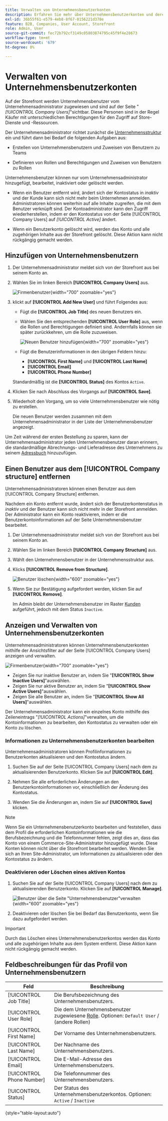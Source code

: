 ```yaml
---
title: Verwalten von Unternehmensbenutzerkonten
description: Erfahren Sie mehr über Unternehmensbenutzerkonten und deren Funktionsweise innerhalb des zugehörigen Unternehmenskontos.
exl-id: 36b55f61-e579-4eb8-8f67-0156221d378e
feature: B2B, Companies, User Account, Storefront
role: Admin, User
source-git-commit: fec72b792cf3149c05803874795c45f9f4e28673
workflow-type: tm+mt
source-wordcount: '679'
ht-degree: 0%

---
```


# Verwalten von Unternehmensbenutzerkonten

Auf der Storefront werden Unternehmensbenutzer vom Unternehmensadministrator zugewiesen und sind auf der Seite &quot;_[!UICONTROL Company Users]_&quot;sichtbar. Diese Personen sind in der Regel Käufer mit unterschiedlichen Berechtigungen für den Zugriff auf Store-Dienste und -Ressourcen.

Der Unternehmensadministrator richtet zunächst die [Unternehmensstruktur](account-company-structure.md) ein und führt dann bei Bedarf die folgenden Aufgaben aus:

- Erstellen von Unternehmensbenutzern und Zuweisen von Benutzern zu Teams

- Definieren von Rollen und Berechtigungen und Zuweisen von Benutzern zu Rollen

Unternehmensbenutzer können nur vom Unternehmensadministrator hinzugefügt, bearbeitet, inaktiviert oder gelöscht werden.

- Wenn ein Benutzer entfernt wird, ändert sich der Kontostatus in *inaktiv* und der Kunde kann sich nicht mehr beim Unternehmen anmelden. Administratoren können weiterhin auf alle Inhalte zugreifen, die mit dem Benutzer verknüpft sind. Der Kontoadministrator kann den Zugriff wiederherstellen, indem er den Kontostatus von der Seite [!UICONTROL Company Users] auf *[!UICONTROL Active]* ändert.

- Wenn ein Benutzerkonto gelöscht wird, werden das Konto und alle zugehörigen Inhalte aus der Storefront gelöscht. Diese Aktion kann nicht rückgängig gemacht werden.

## Hinzufügen von Unternehmensbenutzern

1. Der Unternehmensadministrator meldet sich von der Storefront aus bei seinem Konto an.

1. Wählen Sie im linken Bereich **[!UICONTROL Company Users]** aus.

   ![Firmenbenutzer](./assets/company-users-list-storefront.png){width="700" zoomable="yes"}

1. klickt auf **[!UICONTROL Add New User]** und führt Folgendes aus:

   - Fügt die **[!UICONTROL Job Title]** des neuen Benutzers ein.

   - Wählen Sie den entsprechenden **[!UICONTROL User Role]** aus, wenn die Rollen und Berechtigungen definiert sind. Andernfalls können sie später zurückkehren, um die Rolle zuzuweisen.

     ![Neuen Benutzer hinzufügen](./assets/company-structure-users-add.png){width="700" zoomable="yes"}

   - Fügt die Benutzerinformationen in den übrigen Feldern hinzu:
      - **[!UICONTROL First Name]** und **[!UICONTROL Last Name]**
      - **[!UICONTROL Email]**
      - **[!UICONTROL Phone Number]**

   Standardmäßig ist die **[!UICONTROL Status]** des Kontos `Active`.

1. Klicken Sie nach Abschluss des Vorgangs auf **[!UICONTROL Save]**.

1. Wiederholt den Vorgang, um so viele Unternehmensbenutzer wie nötig zu erstellen.

   Die neuen Benutzer werden zusammen mit dem Unternehmensadministrator in der Liste der Unternehmensbenutzer angezeigt.

Um Zeit während der ersten Bestellung zu sparen, kann der Unternehmensadministrator jeden Unternehmensbenutzer daran erinnern, die standardmäßige Abrechnungs- und Lieferadresse des Unternehmens zu seinem [Adressbuch](../customers/account-dashboard-address-book.md) hinzuzufügen.

## Einen Benutzer aus dem [!UICONTROL Company structure] entfernen

Unternehmensadministratoren können einen Benutzer aus dem [!UICONTROL Company Structure] entfernen.

Nachdem ein Konto entfernt wurde, ändert sich der Benutzerkontenstatus in *inaktiv* und der Benutzer kann sich nicht mehr in der Storefront anmelden.
Der Administrator kann ein Konto reaktivieren, indem er die Benutzerkontoinformationen auf der Seite Unternehmensbenutzer bearbeitet.

1. Der Unternehmensadministrator meldet sich von der Storefront aus bei seinem Konto an.

1. Wählen Sie im linken Bereich **[!UICONTROL Company Structure]** aus.

1. Wählt den Unternehmensbenutzer in der Unternehmensstruktur aus.

1. Klicks **[!UICONTROL Remove from Structure]**.

   ![Benutzer löschen](./assets/company-structure-delete-user.png){width="600" zoomable="yes"}

1. Wenn Sie zur Bestätigung aufgefordert werden, klicken Sie auf **[!UICONTROL Remove]**.

   Im Admin bleibt der Unternehmensbenutzer im Raster [Kunden](../customers/customers-all.md) aufgeführt, jedoch mit dem Status `Inactive`.

## Anzeigen und Verwalten von Unternehmensbenutzerkonten

Unternehmensadministratoren können Unternehmensbenutzerkonten mithilfe der Ansichtsfilter auf der Seite [!UICONTROL Company Users] anzeigen und verwalten.

![Firmenbenutzer](./assets/company-users-list-storefront.png){width="700" zoomable="yes"}

- Zeigen Sie nur inaktive Benutzer an, indem Sie &quot;**[!UICONTROL Show Inactive Users]**&quot;auswählen.
- Zeigen Sie nur aktive Benutzer an, indem Sie &quot;**[!UICONTROL Show Active Users]**&quot;auswählen.
- Zeigen Sie alle Benutzer an, indem Sie &quot;**[!UICONTROL Show All Users]**&quot;auswählen.

Der Unternehmensadministrator kann ein einzelnes Konto mithilfe des Zeileneintrags &quot;*[!UICONTROL Actions]*&quot;verwalten, um die Kontoinformationen zu bearbeiten, den Kontostatus zu verwalten oder ein Konto zu löschen.

### Informationen zu Unternehmensbenutzerkonten bearbeiten

Unternehmensadministratoren können Profilinformationen zu Benutzerkonten aktualisieren und den Kontostatus ändern.

1. Suchen Sie auf der Seite [!UICONTROL Company Users] nach dem zu aktualisierenden Benutzerkonto. Klicken Sie auf **[!UICONTROL Edit]**.

1. Nehmen Sie alle erforderlichen Änderungen an den Benutzerkontoinformationen vor, einschließlich der Änderung des Kontostatus.

1. Wenden Sie die Änderungen an, indem Sie auf **[!UICONTROL Save]** klicken.

>[!NOTE]
>
>Wenn Sie ein Unternehmensbenutzerkonto bearbeiten und feststellen, dass dem Profil die erforderlichen Kontoinformationen wie die Berufsbezeichnung und die Telefonnummer fehlen, zeigt dies an, dass das Konto von einem Commerce-Site-Administrator hinzugefügt wurde. Diese Konten können nicht über die Storefront bearbeitet werden. Wenden Sie sich an Ihren Site-Administrator, um Informationen zu aktualisieren oder den Kontostatus zu ändern.

### Deaktivieren oder Löschen eines aktiven Kontos

1. Suchen Sie auf der Seite [!UICONTROL Company Users] nach dem zu aktualisierenden Benutzerkonto. Klicken Sie auf **[!UICONTROL Manage]**.

   ![Benutzer über die Seite &quot;Unternehmensbenutzer&quot;verwalten](./assets/company-users-manage-storefront.png){width="600" zoomable="yes"}

1. Deaktivieren oder löschen Sie bei Bedarf das Benutzerkonto, wenn Sie dazu aufgefordert werden.

>[!IMPORTANT]
>
>Durch das Löschen eines Unternehmensbenutzerkontos werden das Konto und alle zugehörigen Inhalte aus dem System entfernt. Diese Aktion kann nicht rückgängig gemacht werden.

## Feldbeschreibungen für das Profil von Unternehmensbenutzern

| Feld | Beschreibung |
|--------------|---------------|
| [!UICONTROL Job Title] | Die Berufsbezeichnung des Unternehmensbenutzers. |
| [!UICONTROL User Role] | Die dem Unternehmensbenutzer zugewiesene [Rolle](account-company-roles-permissions.md). Optionen: `Default User` / (andere Rollen) |
| [!UICONTROL First Name] | Der Vorname des Unternehmensbenutzers. |
| [!UICONTROL Last Name] | Der Nachname des Unternehmensbenutzers. |
| [!UICONTROL Email] | Die E-Mail-Adresse des Unternehmensbenutzers. |
| [!UICONTROL Phone Number] | Die Telefonnummer des Unternehmensbenutzers. |
| [!UICONTROL Status] | Der Status des Unternehmensbenutzerkontos. Optionen: `Active` / `Inactive` |

{style="table-layout:auto"}
